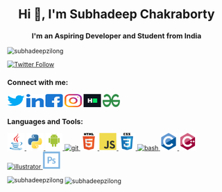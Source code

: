 <h1 align="center">Hi 👋, I'm Subhadeep Chakraborty</h1>
<h3 align="center">I'm an Aspiring Developer and Student from India</h3>

<p align="left"> <img src="https://komarev.com/ghpvc/?username=subhadeepzilong&label=Profile%20views&color=0e75b6&style=flat" alt="subhadeepzilong" /> </p>

[![Twitter Follow](https://img.shields.io/twitter/follow/subhadeepzilong?color=1DA1F2&logo=twitter&style=for-the-badge)](https://twitter.com/intent/follow?original_referer=https%3A%2F%2Fgithub.com%2Fsubhadeepzilong&screen_name=subhadeepzilong)

<h3 align="left">Connect with me:</h3>
<p align="left">
<a href="https://twitter.com/subhadeepzilong" target="blank"><img align="center" src="https://raw.githubusercontent.com/SubhadeepZilong/SubhadeepZilong/main/icons/Social/twitter.svg" alt="subhadeepzilong" height="30" width="40" /></a>
<a href="https://linkedin.com/in/subhadeep-chakraborty-b341a8191" target="blank"><img align="center" src="https://raw.githubusercontent.com/SubhadeepZilong/SubhadeepZilong/main/icons/Social/linked-in-alt.svg" alt="subhadeep-chakraborty-b341a8191" height="30" width="40" /></a>
<a href="https://fb.com/subhadeep.chakraborty.555" target="blank"><img align="center" src="https://raw.githubusercontent.com/SubhadeepZilong/SubhadeepZilong/main/icons/Social/facebook.svg" alt="subhadeep.chakraborty.555" height="30" width="40" /></a>
<a href="https://instagram.com/subhadeepzilong" target="blank"><img align="center" src="https://raw.githubusercontent.com/SubhadeepZilong/SubhadeepZilong/main/icons/Social/instagram.svg" alt="subhadeepzilong" height="30" width="40" /></a>
<a href="https://www.hackerrank.com/subhadeepchakra3" target="blank"><img align="center" src="https://raw.githubusercontent.com/SubhadeepZilong/SubhadeepZilong/main/icons/Social/hackerrank.svg" alt="subhadeepchakra3" height="30" width="40" /></a>
<a href="https://auth.geeksforgeeks.org/user/subhadeepchakraborty555" target="blank"><img align="center" src="https://raw.githubusercontent.com/SubhadeepZilong/SubhadeepZilong/main/icons/Social/geeks-for-geeks.svg" alt="subhadeepchakraborty555" height="30" width="40" /></a>
</p>

<h3 align="left">Languages and Tools:</h3>



<p align="left"> <a href="https://www.java.com" target="_blank" rel="noreferrer"> <img src="https://raw.githubusercontent.com/devicons/devicon/master/icons/java/java-original.svg" alt="java" width="40" height="40"/> </a> <a href="https://www.python.org" target="_blank" rel="noreferrer"> <img src="https://raw.githubusercontent.com/devicons/devicon/master/icons/python/python-original.svg" alt="python" width="40" height="40"/> </a> <a href="https://developer.android.com" target="_blank" rel="noreferrer"> <img src="https://raw.githubusercontent.com/devicons/devicon/master/icons/android/android-original-wordmark.svg" alt="android" width="40" height="40"/> </a> <a href="https://git-scm.com/" target="_blank" rel="noreferrer"> <img src="https://www.vectorlogo.zone/logos/git-scm/git-scm-icon.svg" alt="git" width="40" height="40"/> </a> <a href="https://www.w3.org/html/" target="_blank" rel="noreferrer"> <img src="https://raw.githubusercontent.com/devicons/devicon/master/icons/html5/html5-original-wordmark.svg" alt="html5" width="40" height="40"/> </a> <a href="https://developer.mozilla.org/en-US/docs/Web/JavaScript" target="_blank" rel="noreferrer"> <img src="https://raw.githubusercontent.com/devicons/devicon/master/icons/javascript/javascript-original.svg" alt="javascript" width="40" height="40"/> </a> <a href="https://www.w3schools.com/css/" target="_blank" rel="noreferrer"> <img src="https://raw.githubusercontent.com/devicons/devicon/master/icons/css3/css3-original-wordmark.svg" alt="css3" width="40" height="40"/> </a> <a href="https://www.gnu.org/software/bash/" target="_blank" rel="noreferrer"> <img src="https://www.vectorlogo.zone/logos/gnu_bash/gnu_bash-icon.svg" alt="bash" width="40" height="40"/> </a> <a href="https://www.cprogramming.com/" target="_blank" rel="noreferrer"> <img src="https://raw.githubusercontent.com/devicons/devicon/master/icons/c/c-original.svg" alt="c" width="40" height="40"/> </a> <a href="https://www.w3schools.com/cpp/" target="_blank" rel="noreferrer"> <img src="https://raw.githubusercontent.com/devicons/devicon/master/icons/cplusplus/cplusplus-original.svg" alt="cplusplus" width="40" height="40"/> </a> <a href="https://www.adobe.com/in/products/illustrator.html" target="_blank" rel="noreferrer"> <img src="https://www.vectorlogo.zone/logos/adobe_illustrator/adobe_illustrator-icon.svg" alt="illustrator" width="40" height="40"/> </a> <a href="https://www.photoshop.com/en" target="_blank" rel="noreferrer"> <img src="https://raw.githubusercontent.com/devicons/devicon/master/icons/photoshop/photoshop-line.svg" alt="photoshop" width="40" height="40"/> </a> </p>

<p><img align="left" src="https://github-readme-stats.vercel.app/api/top-langs?username=subhadeepzilong&show_icons=true&locale=en&layout=compact" alt="subhadeepzilong" /></p>

<p>&nbsp;<img align="center" src="https://github-readme-stats.vercel.app/api?username=subhadeepzilong&show_icons=true&locale=en" alt="subhadeepzilong" /></p>
